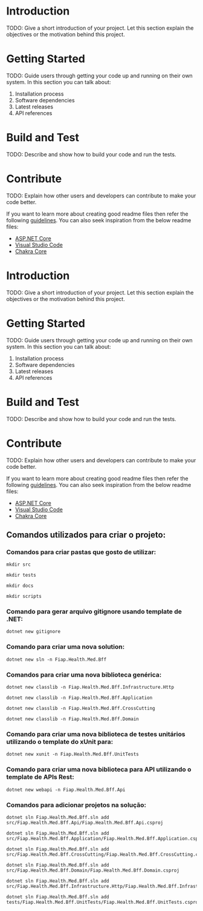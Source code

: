 # Introduction 
TODO: Give a short introduction of your project. Let this section explain the objectives or the motivation behind this project. 

# Getting Started
TODO: Guide users through getting your code up and running on their own system. In this section you can talk about:
1.	Installation process
2.	Software dependencies
3.	Latest releases
4.	API references

# Build and Test
TODO: Describe and show how to build your code and run the tests. 

# Contribute
TODO: Explain how other users and developers can contribute to make your code better. 

If you want to learn more about creating good readme files then refer the following [guidelines](https://docs.microsoft.com/en-us/azure/devops/repos/git/create-a-readme?view=azure-devops). You can also seek inspiration from the below readme files:
- [ASP.NET Core](https://github.com/aspnet/Home)
- [Visual Studio Code](https://github.com/Microsoft/vscode)
- [Chakra Core](https://github.com/Microsoft/ChakraCore)

# Introduction 
TODO: Give a short introduction of your project. Let this section explain the objectives or the motivation behind this project. 

# Getting Started
TODO: Guide users through getting your code up and running on their own system. In this section you can talk about:
1.	Installation process
2.	Software dependencies
3.	Latest releases
4.	API references

# Build and Test
TODO: Describe and show how to build your code and run the tests. 

# Contribute
TODO: Explain how other users and developers can contribute to make your code better. 

If you want to learn more about creating good readme files then refer the following [guidelines](https://docs.microsoft.com/en-us/azure/devops/repos/git/create-a-readme?view=azure-devops). You can also seek inspiration from the below readme files:
- [ASP.NET Core](https://github.com/aspnet/Home)
- [Visual Studio Code](https://github.com/Microsoft/vscode)
- [Chakra Core](https://github.com/Microsoft/ChakraCore)

## Comandos utilizados para criar o projeto:
### Comandos para criar pastas que gosto de utilizar:
```shell
mkdir src
```
```shell
mkdir tests
```
```shell
mkdir docs
```
```shell
mkdir scripts
```

### Comando para gerar arquivo gitignore usando template de .NET:
```shell
dotnet new gitignore
```

### Comando para criar uma nova solution:
```shell
dotnet new sln -n Fiap.Health.Med.Bff
```

### Comandos para criar uma nova biblioteca genérica:
```shell
dotnet new classlib -n Fiap.Health.Med.Bff.Infrastructure.Http
```
```shell
dotnet new classlib -n Fiap.Health.Med.Bff.Application
```
```shell
dotnet new classlib -n Fiap.Health.Med.Bff.CrossCutting
```
```shell
dotnet new classlib -n Fiap.Health.Med.Bff.Domain
```

### Comando para criar uma nova biblioteca de testes unitários utilizando o template do xUnit para:
```shell
dotnet new xunit -n Fiap.Health.Med.Bff.UnitTests
```

### Comando para criar uma nova biblioteca para API utilizando o template de APIs Rest:
```shell
dotnet new webapi -n Fiap.Health.Med.Bff.Api
```

### Comandos para adicionar projetos na solução:
```shell
dotnet sln Fiap.Health.Med.Bff.sln add src/Fiap.Health.Med.Bff.Api/Fiap.Health.Med.Bff.Api.csproj
```
```shell
dotnet sln Fiap.Health.Med.Bff.sln add src/Fiap.Health.Med.Bff.Application/Fiap.Health.Med.Bff.Application.csproj
```
```shell
dotnet sln Fiap.Health.Med.Bff.sln add src/Fiap.Health.Med.Bff.CrossCutting/Fiap.Health.Med.Bff.CrossCutting.csproj
```
```shell
dotnet sln Fiap.Health.Med.Bff.sln add src/Fiap.Health.Med.Bff.Domain/Fiap.Health.Med.Bff.Domain.csproj
```
```shell
dotnet sln Fiap.Health.Med.Bff.sln add src/Fiap.Health.Med.Bff.Infrastructure.Http/Fiap.Health.Med.Bff.Infrastructure.Http.csproj
```
```shell
dotnet sln Fiap.Health.Med.Bff.sln add tests/Fiap.Health.Med.Bff.UnitTests/Fiap.Health.Med.Bff.UnitTests.csproj
```